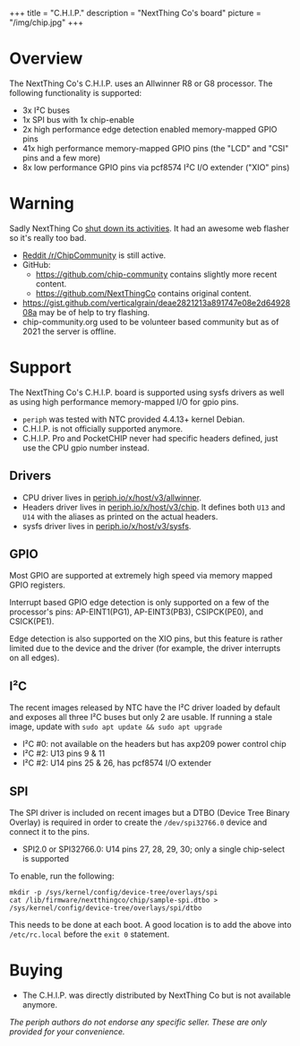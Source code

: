 +++
title = "C.H.I.P."
description = "NextThing Co's board"
picture = "/img/chip.jpg"
+++

# Overview

The NextThing Co's C.H.I.P. uses an Allwinner R8 or G8 processor. The following
functionality is supported:

- 3x I²C buses
- 1x SPI bus with 1x chip-enable
- 2x high performance edge detection enabled memory-mapped GPIO pins
- 41x high performance memory-mapped GPIO pins (the "LCD" and "CSI" pins and a
  few more)
- 8x low performance GPIO pins via pcf8574 I²C I/O extender ("XIO" pins)


# Warning

Sadly NextThing Co [shut down its
activities](https://hackaday.com/2018/04/03/is-this-the-end-for-the-c-h-i-p/).
It had an awesome web flasher so it's really too bad.

- [Reddit /r/ChipCommunity](https://www.reddit.com/r/ChipCommunity/) is still
  active.
- GitHub:
  - https://github.com/chip-community contains slightly more recent content.
  - https://github.com/NextThingCo contains original content.
- https://gist.github.com/verticalgrain/deae2821213a891747e08e2d6492808a may be
  of help to try flashing.
- chip-community.org used to be volunteer based community but as of 2021 the
  server is offline.


# Support

The NextThing Co's C.H.I.P. board is supported using sysfs drivers as well as
using high performance memory-mapped I/O for gpio pins.

- `periph` was tested with NTC provided 4.4.13+ kernel Debian.
- C.H.I.P. is not officially supported anymore.
- C.H.I.P. Pro and PocketCHIP never had specific headers defined, just use the
  CPU gpio number instead.


## Drivers

- CPU driver lives in
  [periph.io/x/host/v3/allwinner](https://periph.io/x/host/v3/allwinner).
- Headers driver lives in
  [periph.io/x/host/v3/chip](https://periph.io/x/host/v3/chip). It
  defines both `U13` and `U14` with the aliases as printed on the actual
  headers.
- sysfs driver lives in
  [periph.io/x/host/v3/sysfs](https://periph.io/x/host/v3/sysfs).


## GPIO

Most GPIO are supported at extremely high speed via memory mapped GPIO
registers.

Interrupt based GPIO edge detection is only supported on a few of the
processor's pins: AP-EINT1(PG1), AP-EINT3(PB3), CSIPCK(PE0), and CSICK(PE1).

Edge detection is also supported on the XIO pins, but this feature is
rather limited due to the device and the driver (for example, the driver
interrupts on all edges).


## I²C

The recent images released by NTC have the I²C driver loaded by default and
exposes all three I²C buses but only 2 are usable. If running a stale image,
update with `sudo apt update && sudo apt upgrade`

- I²C #0: not available on the headers but has axp209 power control chip
- I²C #2: U13 pins 9 & 11
- I²C #2: U14 pins 25 & 26, has pcf8574 I/O extender


## SPI

The SPI driver is included on recent images but a DTBO (Device Tree Binary
Overlay) is required in order to create the `/dev/spi32766.0` device and connect
it to the pins.

- SPI2.0 or SPI32766.0: U14 pins 27, 28, 29, 30; only a single
  chip-select is supported

To enable, run the following:
```
mkdir -p /sys/kernel/config/device-tree/overlays/spi
cat /lib/firmware/nextthingco/chip/sample-spi.dtbo > /sys/kernel/config/device-tree/overlays/spi/dtbo
```

This needs to be done at each boot. A good location is to add the above into
`/etc/rc.local` before the `exit 0` statement.


# Buying

- The C.H.I.P. was directly distributed by NextThing Co but is not available
  anymore.

_The periph authors do not endorse any specific seller. These are only provided
for your convenience._
